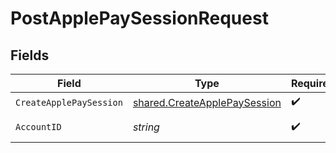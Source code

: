 # PostApplePaySessionRequest


## Fields

| Field                                                                        | Type                                                                         | Required                                                                     | Description                                                                  |
| ---------------------------------------------------------------------------- | ---------------------------------------------------------------------------- | ---------------------------------------------------------------------------- | ---------------------------------------------------------------------------- |
| `CreateApplePaySession`                                                      | [shared.CreateApplePaySession](../../models/shared/createapplepaysession.md) | :heavy_check_mark:                                                           | N/A                                                                          |
| `AccountID`                                                                  | *string*                                                                     | :heavy_check_mark:                                                           | ID of the account                                                            |